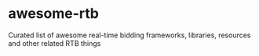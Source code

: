 # awesome-rtb
Curated list of awesome real-time bidding frameworks, libraries, resources and other related RTB things
